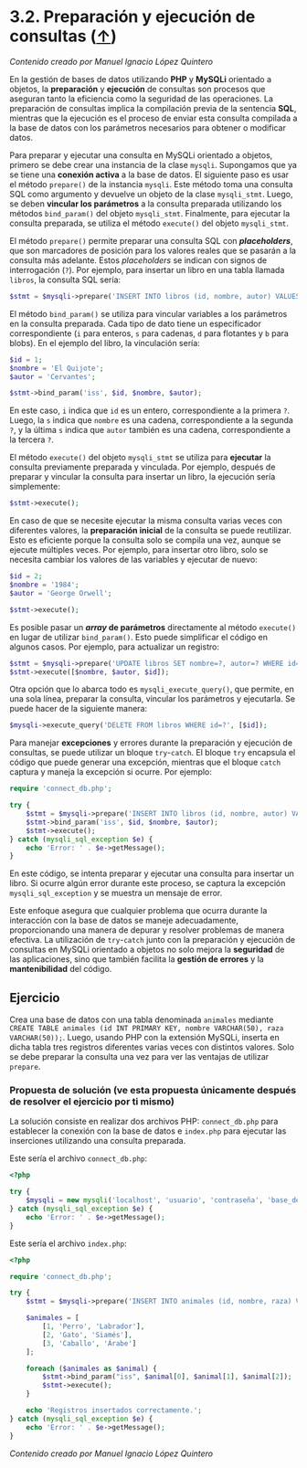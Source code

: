 # 3.2. Preparación y ejecución de consultas ([↑](README.md))

_Contenido creado por Manuel Ignacio López Quintero_

En la gestión de bases de datos utilizando **PHP** y **MySQLi** orientado a objetos, la **preparación** y **ejecución** de consultas son procesos que aseguran tanto la eficiencia como la seguridad de las operaciones. La preparación de consultas implica la compilación previa de la sentencia **SQL**, mientras que la ejecución es el proceso de enviar esta consulta compilada a la base de datos con los parámetros necesarios para obtener o modificar datos.

Para preparar y ejecutar una consulta en MySQLi orientado a objetos, primero se debe crear una instancia de la clase `mysqli`. Supongamos que ya se tiene una **conexión activa** a la base de datos. El siguiente paso es usar el método `prepare()` de la instancia `mysqli`. Este método toma una consulta SQL como argumento y devuelve un objeto de la clase `mysqli_stmt`. Luego, se deben **vincular los parámetros** a la consulta preparada utilizando los métodos `bind_param()` del objeto `mysqli_stmt`. Finalmente, para ejecutar la consulta preparada, se utiliza el método `execute()` del objeto `mysqli_stmt`.

El método `prepare()` permite preparar una consulta SQL con ***placeholders***, que son marcadores de posición para los valores reales que se pasarán a la consulta más adelante. Estos *placeholders* se indican con signos de interrogación (`?`). Por ejemplo, para insertar un libro en una tabla llamada `libros`, la consulta SQL sería:

```php
$stmt = $mysqli->prepare('INSERT INTO libros (id, nombre, autor) VALUES (?, ?, ?)');
```

El método `bind_param()` se utiliza para vincular variables a los parámetros en la consulta preparada. Cada tipo de dato tiene un especificador correspondiente (`i` para enteros, `s` para cadenas, `d` para flotantes y `b` para blobs). En el ejemplo del libro, la vinculación sería:

```php
$id = 1;
$nombre = 'El Quijote';
$autor = 'Cervantes';

$stmt->bind_param('iss', $id, $nombre, $autor);
```

En este caso, `i` indica que `id` es un entero, correspondiente a la primera `?`. Luego, la `s` indica que `nombre` es una cadena, correspondiente a la segunda `?`, y la última `s` indica que `autor` también es una cadena, correspondiente a la tercera `?`.

El método `execute()` del objeto `mysqli_stmt` se utiliza para **ejecutar** la consulta previamente preparada y vinculada. Por ejemplo, después de preparar y vincular la consulta para insertar un libro, la ejecución sería simplemente:

```php
$stmt->execute();
```

En caso de que se necesite ejecutar la misma consulta varias veces con diferentes valores, la **preparación inicial** de la consulta se puede reutilizar. Esto es eficiente porque la consulta solo se compila una vez, aunque se ejecute múltiples veces. Por ejemplo, para insertar otro libro, solo se necesita cambiar los valores de las variables y ejecutar de nuevo:

```php
$id = 2;
$nombre = '1984';
$autor = 'George Orwell';

$stmt->execute();
```

Es posible pasar un ***array* de parámetros** directamente al método `execute()` en lugar de utilizar `bind_param()`. Esto puede simplificar el código en algunos casos. Por ejemplo, para actualizar un registro:

```php
$stmt = $mysqli->prepare('UPDATE libros SET nombre=?, autor=? WHERE id=?');
$stmt->execute([$nombre, $autor, $id]);
```

Otra opción que lo abarca todo es `mysqli_execute_query()`, que permite, en una sola línea, preparar la consulta, vincular los parámetros y ejecutarla. Se puede hacer de la siguiente manera:

```php
$mysqli->execute_query('DELETE FROM libros WHERE id=?', [$id]);
```

Para manejar **excepciones** y errores durante la preparación y ejecución de consultas, se puede utilizar un bloque `try`-`catch`. El bloque `try` encapsula el código que puede generar una excepción, mientras que el bloque `catch` captura y maneja la excepción si ocurre. Por ejemplo:

```php
require 'connect_db.php';

try {
    $stmt = $mysqli->prepare('INSERT INTO libros (id, nombre, autor) VALUES (?, ?, ?)');
    $stmt->bind_param('iss', $id, $nombre, $autor);
    $stmt->execute();
} catch (mysqli_sql_exception $e) {
    echo 'Error: ' . $e->getMessage();
}
```

En este código, se intenta preparar y ejecutar una consulta para insertar un libro. Si ocurre algún error durante este proceso, se captura la excepción `mysqli_sql_exception` y se muestra un mensaje de error.

Este enfoque asegura que cualquier problema que ocurra durante la interacción con la base de datos se maneje adecuadamente, proporcionando una manera de depurar y resolver problemas de manera efectiva. La utilización de `try`-`catch` junto con la preparación y ejecución de consultas en MySQLi orientado a objetos no solo mejora la **seguridad** de las aplicaciones, sino que también facilita la **gestión de errores** y la **mantenibilidad** del código.

## Ejercicio

Crea una base de datos con una tabla denominada `animales` mediante `CREATE TABLE animales (id INT PRIMARY KEY, nombre VARCHAR(50), raza VARCHAR(50));`. Luego, usando PHP con la extensión MySQLi, inserta en dicha tabla tres registros diferentes varias veces con distintos valores. Solo se debe preparar la consulta una vez para ver las ventajas de utilizar `prepare`.

### Propuesta de solución (ve esta propuesta únicamente después de resolver el ejercicio por ti mismo)

La solución consiste en realizar dos archivos PHP: `connect_db.php` para establecer la conexión con la base de datos e `index.php` para ejecutar las inserciones utilizando una consulta preparada.

Este sería el archivo `connect_db.php`:

```php
<?php

try {
    $mysqli = new mysqli('localhost', 'usuario', 'contraseña', 'base_de_datos');
} catch (mysqli_sql_exception $e) {
    echo 'Error: ' . $e->getMessage();
}
```

Este sería el archivo `index.php`:

```php
<?php

require 'connect_db.php';

try {
    $stmt = $mysqli->prepare('INSERT INTO animales (id, nombre, raza) VALUES (?, ?, ?)');

    $animales = [
        [1, 'Perro', 'Labrador'],
        [2, 'Gato', 'Siamés'],
        [3, 'Caballo', 'Árabe']
    ];

    foreach ($animales as $animal) {
        $stmt->bind_param("iss", $animal[0], $animal[1], $animal[2]);
        $stmt->execute();
    }

    echo 'Registros insertados correctamente.';
} catch (mysqli_sql_exception $e) {
    echo 'Error: ' . $e->getMessage();
}
```

_Contenido creado por Manuel Ignacio López Quintero_
